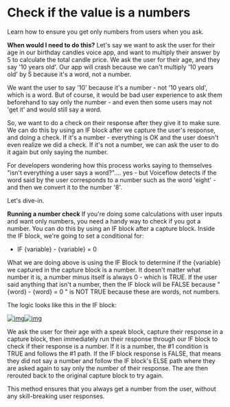 # Check if the value is a numbers

Learn how to ensure you get only numbers from users when you ask.

**When would I need to do this?** Let's say we want to ask the user for their age in our birthday candles voice app, and want to multiply their answer by 5 to calculate the total candle price. We ask the user for their age, and they say '10 years old'. Our app will crash because we can't multiply '10 years old' by 5 because it's a word, not a number.

We want the user to say '10' because it's a number - not '10 years old', which is a word. But of course, it would be bad user experience to ask them beforehand to say only the number - and even then some users may not 'get it' and would still say a word.

So, we want to do a check on their response after they give it to make sure. We can do this by using an IF block after we capture the user's response, and doing a check. If it's a number - everything is OK and the user doesn't even realize we did a check. If it's not a number, we can ask the user to do it again but only saying the number.

For developers wondering how this process works saying to themselves "isn't everything a user says a word?".... yes - but Voiceflow detects if the word said by the user corresponds to a number such as the word 'eight' - and then we convert it to the number '8'. 

Let's dive-in.

**Running a number check** If you're doing some calculations with user inputs and want only numbers, you need a handy way to check if you got a number. You can do this by using an IF block after a capture block. Inside the IF block, we're going to set a conditional for:

- IF {variable} - {variable} = 0

What we are doing above is using the IF Block to determine if the {variable} we captured in the capture block is a number. It doesn't matter what number it is, a number minus itself is always 0 - which is TRUE. If the user said anything that isn't a number, then the IF block will be FALSE because "{word} - {word} = 0 " is NOT TRUE because these are words, not numbers.

The logic looks like this in the IF block:

 [![img](https://downloads.intercomcdn.com/i/o/109539378/9da259e28e27b32f06e8111f/image.png)](https://downloads.intercomcdn.com/i/o/109539378/9da259e28e27b32f06e8111f/image.png)[![img](https://downloads.intercomcdn.com/i/o/109539867/2214d563fa3cd76dd4613083/Screen+Recording+2019-03-18+at+05.06+PM.gif)](https://downloads.intercomcdn.com/i/o/109539867/2214d563fa3cd76dd4613083/Screen+Recording+2019-03-18+at+05.06+PM.gif)

We ask the user for their age with a speak block, capture their response in a capture block, then immediately run their response through our IF block to check if their response is a number. If it is a number, the #1 condition is TRUE and follows the #1 path. If the IF block response is FALSE, that means they did not say a number and follow the IF block's ELSE path where they are asked again to say only the number of their response. The are then rerouted back to the original capture block to try again.

This method ensures that you always get a number from the user, without any skill-breaking user responses.